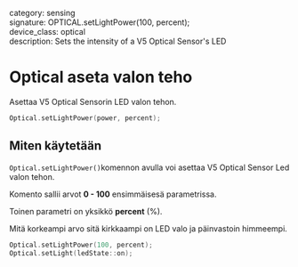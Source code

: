 category: sensing  
signature: OPTICAL.setLightPower(100, percent);  
device_class: optical  
description: Sets the intensity of a V5 Optical Sensor's LED  

# Optical aseta valon teho

Asettaa V5 Optical Sensorin LED valon tehon.

```cpp
Optical.setLightPower(power, percent);
```

## Miten käytetään

`Optical.setLightPower()`komennon avulla voi asettaa V5 Optical Sensor Led valon tehon.

Komento sallii arvot **0 - 100**  ensimmäisesä parametrissa.

Toinen parametri on yksikkö **percent** (%).

Mitä korkeampi arvo sitä kirkkaampi on LED valo ja päinvastoin himmeempi.

```cpp
Optical.setLightPower(100, percent);
Optical.setLight(ledState::on);
```

<advanced>
</advanced>








